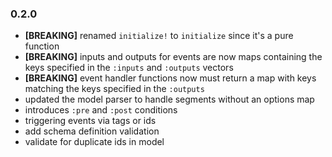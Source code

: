 ### 0.2.0

- **[BREAKING]** renamed `initialize!` to `initialize` since it's a pure function
- **[BREAKING]** inputs and outputs for events are now maps containing the keys
  specified in the `:inputs` and `:outputs` vectors
- **[BREAKING]** event handler functions now must return a map with keys
  matching the keys specified in the `:outputs`
- updated the model parser to handle segments without an options map
- introduces `:pre` and `:post` conditions
- triggering events via tags or ids
- add schema definition validation
- validate for duplicate ids in model
